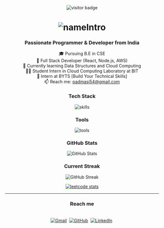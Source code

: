 <div align="center">

  <!-- Visitor Badge -->
  <img src="https://visitor-badge.laobi.icu/badge?page_id=Padmavathi-SJ" alt="visitor badge"/>

  <!-- Animated Typing Effect for Name -->
  <h1>
    <img src="https://readme-typing-svg.demolab.com?font=Fira+Code&size=30&pause=1000&color=4E7AAB&vCenter=true&width=500&lines=Hi+%F0%9F%91%8B%2C+I'm+Padmavathi+SJ;A+Cloud+Enthusiast+%26+Web+Developer;React+%7C+Node.js+%7C+AWS+Learner" alt="nameIntro" />
  </h1>

  <!-- Brief Intro with Icons -->
  <h3 align="center">
    <strong>Passionate Programmer & Developer from India</strong>
  </h3>
  <p>
    🎓 Pursuing B.E in CSE <br>
    🚀 Full Stack Developer (React, Node.js, AWS) <br>
    🌱 Currently learning Data Structures and Cloud Computing <br>
    👨‍💻 Student Intern in Cloud Computing Laboratory at BIT <br>
    💼 Intern at BYTS [Build Your Technical Skills] <br>
    📫 Reach me: <a href="mailto:padmasj54@gmail.com">padmasj54@gmail.com</a>
  </p>

  <!-- Badges for Languages & Tools -->
  <h3><strong>Tech Stack</strong></h3>
  <p>
    <img src="https://skillicons.dev/icons?i=java,js,react,aws,cpp,python,git,nodejs,mysql,c,expressjs,html,css,mongodb" alt="skills" /> 
  </p>

  <h3><strong>Tools</strong></h3>
  <p>
    <img src="https://skillicons.dev/icons?i=github,figma,vscode,git" alt="tools" /> 
  </p>

 <!-- GitHub Stats Card -->
<h3><strong>GitHub Stats</strong></h3>
<p>
  <img src="https://github-readme-stats.vercel.app/api?username=Padmavathi-SJ&show_icons=true&theme=dark&border_color=000000&title_color=FFD700&icon_color=FFD700" alt="GitHub Stats" />
</p>


  <!-- Streak Stats -->
  <h3><strong>Current Streak</strong></h3>
  <p>
    <img src="https://github-readme-streak-stats.herokuapp.com/?user=Padmavathi-SJ&theme=dark&border=black&fire=gold&currStreakLabel=gold" alt="GitHub Streak" />
  </p>

  <!-- LeetCode Card -->
  <a href="https://leetcode.com/u/PADMAVATHISJ/"><img src="https://leetcard.jacoblin.cool/PADMAVATHISJ" alt="leetcode stats"></a>

</div>
<hr>
<h3 align="center"><strong>Reach me</strong></h3>
<div align="center" style="padding: 20px;">
  <a href="mailto:padmasj54@gmail.com"><img src="https://skillicons.dev/icons?i=gmail&theme=light" alt="Gmail" /></a>&nbsp;
  <a href="https://github.com/Padmavathi-SJ"><img src="https://skillicons.dev/icons?i=github&theme=light" alt="GitHub" /></a>&nbsp;
  <a href="https://www.linkedin.com/in/padmavathisj/"><img src="https://skillicons.dev/icons?i=linkedin&theme=light" alt="LinkedIn" /></a>&nbsp;
</div>
